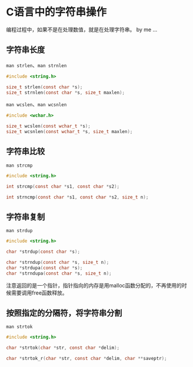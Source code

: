 <!-- toc -->
# C语言中的字符串操作

编程过程中，如果不是在处理数值，就是在处理字符串。  by me ...

## 字符串长度

`man strlen`、`man strnlen`

```c
#include <string.h>

size_t strlen(const char *s);
size_t strnlen(const char *s, size_t maxlen);
```

`man wcslen`、`man wcsnlen`

```c
#include <wchar.h>

size_t wcslen(const wchar_t *s);
size_t wcsnlen(const wchar_t *s, size_t maxlen);
```

## 字符串比较

`man strcmp`

```c
#include <string.h>

int strcmp(const char *s1, const char *s2);

int strncmp(const char *s1, const char *s2, size_t n);
```

## 字符串复制

`man strdup`

```c
#include <string.h>

char *strdup(const char *s);

char *strndup(const char *s, size_t n);
char *strdupa(const char *s);
char *strndupa(const char *s, size_t n);
```

注意返回的是一个指针，指针指向的内存是用malloc函数分配的，不再使用的时候需要调用free函数释放。

## 按照指定的分隔符，将字符串分割

`man strtok`

```c
#include <string.h>

char *strtok(char *str, const char *delim);

char *strtok_r(char *str, const char *delim, char **saveptr);
```
